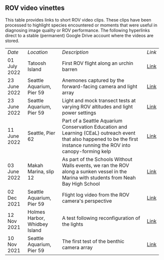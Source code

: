 ROV video vinettes
---

This table provides links to short ROV video clips. These clips have been processed to highlight species encountered or moments that were useful in diagnosing image quality or ROV performance. The following hyperlinks direct to a stable (permanent) Google Drive account where the videos are stored. 

<table>
  <tr><td> <i>Date</i> </td><td> <i>Location</i> </td><td> <i>Description</i> </td><td> <i>Link</i> </td></tr>
  <tr><td> 01 July 2022 </td><td> Tatoosh Island </td><td> First ROV flight along an urchin barren </td><td> <a href="https://drive.google.com/file/d/1a1nUEBsWxDWs_LSaLocFMG0uHE23StlW/view?usp=sharing"> Link </a></td></tr> 
  <tr><td> 23 June 2022 </td><td> Seattle Aquarium, Pier 59 </td><td> Anemones captured by the forward-facing camera and light array </td><td> <a href="https://drive.google.com/file/d/1Vp1YuNMFAvI0jLUeX0olkT8Z5kfwGEF6/view?usp=sharing"> Link </a></td></tr>
  <tr><td> 23 June 2022 </td><td> Seattle Aquarium, Pier 59 </td><td> Light and mock transect tests at varying ROV altitudes and light power settings </td><td> <a href="https://drive.google.com/file/d/1aWDrqq5DItRglgswjGO79yGcdP1AyOBX/view?usp=sharing"> Link </a></td></tr>
  <tr><td> 11 June 2022 </td><td> Seattle, Pier 62 </td><td> Part of a Seattle Aquarium Conservation Education and Learning (CEaL) outreach event that also happened to be the first instance running the ROV into canopy-forming kelp  </td><td> <a href="https://drive.google.com/file/d/1njlZUdu9S_Zm1vYO4Mgw_4jatxwIEshG/view?usp=sharing"> Link </a></td></tr>
  <tr><td> 03 June 2022 </td><td> Makah Marina, slip 12 </td><td> As part of the Schools Without Walls events, we ran the ROV along a sunken vessel in the Marina with students from Neah Bay High School </td><td> <a href="https://drive.google.com/file/d/16oR2WlJFa0v6QeFA_0gTPMv1clImKWiM/view?usp=sharing"> Link </a></td></tr
    <td><td> 02 Dec 2021 </td><td> Seattle Aquarium, Pier 59 </td><td> Flight log video from the ROV camera's perspective </td><td> <a href="https://drive.google.com/file/d/1Fg2xG-9BEm7J0iojbbWZh0wbzavVnyJJ/view?usp=sharing"> Link </a> </td></tr>
  <tr><td> 12 Nov 2021 </td><td> Holmes Harbor, Whidbey Island </td><td> A test following reconfiguration of the lights </td><td> <a href="https://drive.google.com/file/d/1o5JAVrg0REPBg3MmBl0m_mif9QQHIFlp/view?usp=sharing"> Link </a></td></tr>
  <tr><td> 10 Nov 2021 </td><td> Seattle Aquarium, Pier 59 </td><td> The first test of the benthic camera array </td><td> <a href="https://drive.google.com/file/d/1cRfvZkhRQntfkoSQ2EX5dnNzviZhqWwh/view?usp=sharing"> Link </a></td></tr>
</table

